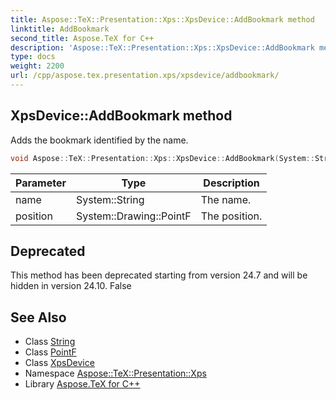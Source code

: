 ```yaml
---
title: Aspose::TeX::Presentation::Xps::XpsDevice::AddBookmark method
linktitle: AddBookmark
second_title: Aspose.TeX for C++
description: 'Aspose::TeX::Presentation::Xps::XpsDevice::AddBookmark method. Adds the bookmark identified by the name in C++.'
type: docs
weight: 2200
url: /cpp/aspose.tex.presentation.xps/xpsdevice/addbookmark/
---
```

## XpsDevice::AddBookmark method


Adds the bookmark identified by the name.

```cpp
void Aspose::TeX::Presentation::Xps::XpsDevice::AddBookmark(System::String name, System::Drawing::PointF position) override
```


| Parameter | Type | Description |
| --- | --- | --- |
| name | System::String | The name. |
| position | System::Drawing::PointF | The position. |

## Deprecated
This method has been deprecated starting from version 24.7 and will be hidden in version 24.10. False 

## See Also

* Class [String](../../../system/string/)
* Class [PointF](../../../system.drawing/pointf/)
* Class [XpsDevice](../)
* Namespace [Aspose::TeX::Presentation::Xps](../../)
* Library [Aspose.TeX for C++](../../../)
